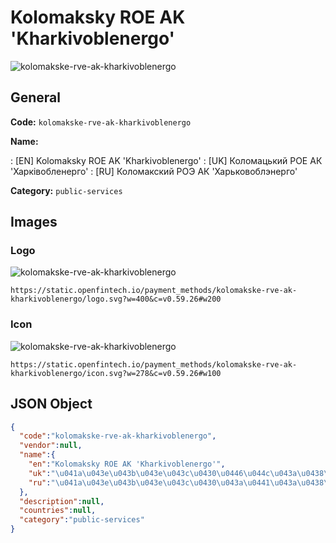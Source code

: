 
# Kolomaksky ROE AK 'Kharkivoblenergo' 
![kolomakske-rve-ak-kharkivoblenergo](https://static.openfintech.io/payment_methods/kolomakske-rve-ak-kharkivoblenergo/logo.svg?w=400&c=v0.59.26#w200)  

## General 
**Code:** `kolomakske-rve-ak-kharkivoblenergo` 
 
**Name:** 
 
:	[EN] Kolomaksky ROE AK 'Kharkivoblenergo' 
:	[UK] Коломацький РОЕ АК 'Харківобленерго' 
:	[RU] Коломакский РОЭ АК 'Харьковоблэнерго' 
 
**Category:** `public-services` 
 

## Images 

### Logo 
![kolomakske-rve-ak-kharkivoblenergo](https://static.openfintech.io/payment_methods/kolomakske-rve-ak-kharkivoblenergo/logo.svg?w=400&c=v0.59.26#w200)  

```
https://static.openfintech.io/payment_methods/kolomakske-rve-ak-kharkivoblenergo/logo.svg?w=400&c=v0.59.26#w200
```  

### Icon 
![kolomakske-rve-ak-kharkivoblenergo](https://static.openfintech.io/payment_methods/kolomakske-rve-ak-kharkivoblenergo/icon.svg?w=278&c=v0.59.26#w100)  

```
https://static.openfintech.io/payment_methods/kolomakske-rve-ak-kharkivoblenergo/icon.svg?w=278&c=v0.59.26#w100
```  

## JSON Object 

```json
{
  "code":"kolomakske-rve-ak-kharkivoblenergo",
  "vendor":null,
  "name":{
    "en":"Kolomaksky ROE AK 'Kharkivoblenergo'",
    "uk":"\u041a\u043e\u043b\u043e\u043c\u0430\u0446\u044c\u043a\u0438\u0439 \u0420\u041e\u0415 \u0410\u041a '\u0425\u0430\u0440\u043a\u0456\u0432\u043e\u0431\u043b\u0435\u043d\u0435\u0440\u0433\u043e'",
    "ru":"\u041a\u043e\u043b\u043e\u043c\u0430\u043a\u0441\u043a\u0438\u0439 \u0420\u041e\u042d \u0410\u041a '\u0425\u0430\u0440\u044c\u043a\u043e\u0432\u043e\u0431\u043b\u044d\u043d\u0435\u0440\u0433\u043e'"
  },
  "description":null,
  "countries":null,
  "category":"public-services"
}
```  
